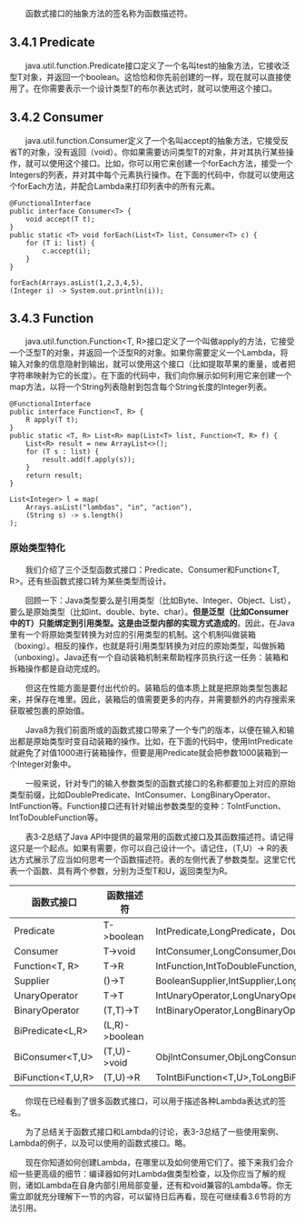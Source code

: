 &emsp;&emsp;函数式接口的抽象方法的签名称为函数描述符。

## 3.4.1 Predicate

&emsp;&emsp;java.util.function.Predicate<T>接口定义了一个名叫test的抽象方法，它接收泛型T对象，并返回一个boolean。这恰恰和你先前创建的一样，现在就可以直接使用了。在你需要表示一个设计类型T的布尔表达式时，就可以使用这个接口。

## 3.4.2 Consumer

&emsp;&emsp;java.util.function.Consumer<T>定义了一个名叫accept的抽象方法，它接受反省T的对象，没有返回（void）。你如果需要访问类型T的对象，并对其执行某些操作，就可以使用这个接口。比如，你可以用它来创建一个forEach方法，接受一个Integers的列表，并对其中每个元素执行操作。在下面的代码中，你就可以使用这个forEach方法，并配合Lambda来打印列表中的所有元素。
```
@FunctionalInterface
public interface Consumer<T> {
    void accept(T t);
}
public static <T> void forEach(List<T> list, Consumer<T> c) {
    for (T i: list) {
        c.accept(i);
    }
}

forEach(Arrays.asList(1,2,3,4,5),
(Integer i) -> System.out.println(i));
```
## 3.4.3 Function

&emsp;&emsp;java.util.function.Function<T, R>接口定义了一个叫做apply的方法，它接受一个泛型T的对象，并返回一个泛型R的对象。如果你需要定义一个Lambda，将输入对象的信息隐射到输出，就可以使用这个接口（比如提取苹果的重量，或者把字符串映射为它的长度）。在下面的代码中，我们向你展示如何利用它来创建一个map方法，以将一个String列表隐射到包含每个String长度的Integer列表。
```
@FunctionalInterface
public interface Function<T, R> {
    R apply(T t);
}
public static <T, R> List<R> map(List<T> list, Function<T, R> f) {
    List<R> result = new ArrayList<>();
    for (T s : list) {
        result.add(f.apply(s));
    }
    return result;
}

List<Integer> l = map(
    Arrays.asList("lambdas", "in", "action"),
    (String s) -> s.length()
);
```

### 原始类型特化

&emsp;&emsp;我们介绍了三个泛型函数式接口：Predicate<T>、Consumer<T>和Function<T, R>。还有些函数式接口转为某些类型而设计。

&emsp;&emsp;回顾一下：Java类型要么是引用类型（比如Byte、Integer、Object、List），要么是原始类型（比如int、double、byte、char）。**但是泛型（比如Consumer<T>中的T）只能绑定到引用类型。这是由泛型内部的实现方式造成的**。因此，在Java里有一个将原始类型转换为对应的引用类型的机制。这个机制叫做装箱（boxing）。相反的操作，也就是将引用类型转换为对应的原始类型，叫做拆箱（unboxing）。Java还有一个自动装箱机制来帮助程序员执行这一任务：装箱和拆箱操作都是自动完成的。

&emsp;&emsp;但这在性能方面是要付出代价的。装箱后的值本质上就是把原始类型包裹起来，并保存在堆里。因此，装箱后的值需要更多的内存，并需要额外的内存搜索来获取被包裹的原始值。

&emsp;&emsp;Java8为我们前面所或的函数式接口带来了一个专门的版本，以便在输入和输出都是原始类型时变自动装箱的操作。比如，在下面的代码中，使用IntPredicate就避免了对值1000进行装箱操作，但要是用Predicate<Integer>就会把参数1000装箱到一个Integer对象中。

&emsp;&emsp;一般来说，针对专门的输入参数类型的函数式接口的名称都要加上对应的原始类型前缀，比如DoublePredicate、IntConsumer、LongBinaryOperator、IntFunction等。Function接口还有针对输出参数类型的变种：ToIntFunction<T>、IntToDoubleFunction等。

&emsp;&emsp;表3-2总结了Java API中提供的最常用的函数式接口及其函数描述符。请记得这只是一个起点。如果有需要，你可以自己设计一个。请记住，（T,U）-> R的表达方式展示了应当如何思考一个函数描述符。表的左侧代表了参数类型。这里它代表一个函数、具有两个参数，分别为泛型T和U，返回类型为R。

函数式接口 | 函数描述符 | 原始类型特化
---|---|---
Predicate<T> | T->boolean | IntPredicate,LongPredicate，DoublePredicate
Consumer<T> | T->void | IntConsumer,LongConsumer,DoubleConsumer
Function<T, R> | T->R | IntFunction<R>,IntToDoubleFunction,IntToLongFunction,LongFunction<R>,LongToDoubleFunction,LongToIntFunction,DoubleFunction<R>,ToIntFunction<T>,ToDoubleFunction<T>,ToLongFunction<T>
Supplier<T> | ()->T | BooleanSupplier,IntSupplier,LongSupplier,DoubleSupplier
UnaryOperator<T> | T->T | IntUnaryOperator,LongUnaryOperator,DoubleUnaryOperator
BinaryOperator<T> | (T,T)->T | IntBinaryOperator,LongBinaryOperator,DoubleBinaryOperator
BiPredicate<L,R> | (L,R)->boolean | 
BiConsumer<T,U> | (T,U)->void | ObjIntConsumer<T>,ObjLongConsumer<T>,ObjDoubleConsumer<T>
BiFunction<T,U,R> | (T,U)->R | ToIntBiFunction<T,U>,ToLongBiFunction<T,U>,ToDoubleBiFunction<T,U>

&emsp;&emsp;你现在已经看到了很多函数式接口，可以用于描述各种Lambda表达式的签名。

&emsp;&emsp;为了总结关于函数式接口和Lambda的讨论，表3-3总结了一些使用案例、Lambda的例子，以及可以使用的函数式接口。略。

&emsp;&emsp;现在你知道如何创建Lambda，在哪里以及如何使用它们了。接下来我们会介绍一些更高级的细节：编译器如何对Lambda做类型检查，以及你应当了解的规则，诸如Lambda在自身内部引用局部变量，还有和void兼容的Lambda等。你无需立即就充分理解下一节的内容，可以留待日后再看，现在可继续看3.6节将的方法引用。
